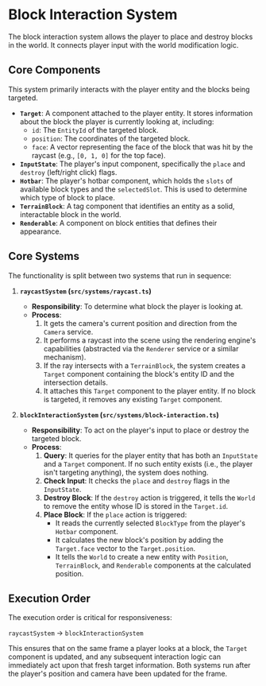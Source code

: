 # Block Interaction System

The block interaction system allows the player to place and destroy blocks in the world. It connects player input with the world modification logic.

## Core Components

This system primarily interacts with the player entity and the blocks being targeted.

-   **`Target`**: A component attached to the player entity. It stores information about the block the player is currently looking at, including:
    -   `id`: The `EntityId` of the targeted block.
    -   `position`: The coordinates of the targeted block.
    -   `face`: A vector representing the face of the block that was hit by the raycast (e.g., `[0, 1, 0]` for the top face).
-   **`InputState`**: The player's input component, specifically the `place` and `destroy` (left/right click) flags.
-   **`Hotbar`**: The player's hotbar component, which holds the `slots` of available block types and the `selectedSlot`. This is used to determine which type of block to place.
-   **`TerrainBlock`**: A tag component that identifies an entity as a solid, interactable block in the world.
-   **`Renderable`**: A component on block entities that defines their appearance.

## Core Systems

The functionality is split between two systems that run in sequence:

1.  **`raycastSystem` (`src/systems/raycast.ts`)**
    -   **Responsibility**: To determine what block the player is looking at.
    -   **Process**:
        1.  It gets the camera's current position and direction from the `Camera` service.
        2.  It performs a raycast into the scene using the rendering engine's capabilities (abstracted via the `Renderer` service or a similar mechanism).
        3.  If the ray intersects with a `TerrainBlock`, the system creates a `Target` component containing the block's entity ID and the intersection details.
        4.  It attaches this `Target` component to the player entity. If no block is targeted, it removes any existing `Target` component.

2.  **`blockInteractionSystem` (`src/systems/block-interaction.ts`)**
    -   **Responsibility**: To act on the player's input to place or destroy the targeted block.
    -   **Process**:
        1.  **Query**: It queries for the player entity that has both an `InputState` and a `Target` component. If no such entity exists (i.e., the player isn't targeting anything), the system does nothing.
        2.  **Check Input**: It checks the `place` and `destroy` flags in the `InputState`.
        3.  **Destroy Block**: If the `destroy` action is triggered, it tells the `World` to remove the entity whose ID is stored in the `Target.id`.
        4.  **Place Block**: If the `place` action is triggered:
            -   It reads the currently selected `BlockType` from the player's `Hotbar` component.
            -   It calculates the new block's position by adding the `Target.face` vector to the `Target.position`.
            -   It tells the `World` to create a new entity with `Position`, `TerrainBlock`, and `Renderable` components at the calculated position.

## Execution Order

The execution order is critical for responsiveness:

`raycastSystem` -> `blockInteractionSystem`

This ensures that on the same frame a player looks at a block, the `Target` component is updated, and any subsequent interaction logic can immediately act upon that fresh target information. Both systems run after the player's position and camera have been updated for the frame.